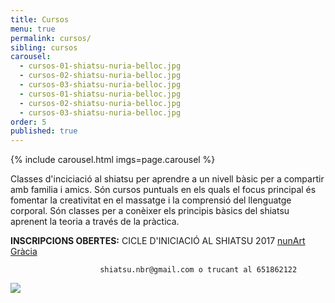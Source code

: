 ```yaml
---
title: Cursos
menu: true
permalink: cursos/
sibling: cursos
carousel:
  - cursos-01-shiatsu-nuria-belloc.jpg
  - cursos-02-shiatsu-nuria-belloc.jpg
  - cursos-03-shiatsu-nuria-belloc.jpg
  - cursos-01-shiatsu-nuria-belloc.jpg
  - cursos-02-shiatsu-nuria-belloc.jpg
  - cursos-03-shiatsu-nuria-belloc.jpg
order: 5
published: true
---
```


{% include carousel.html imgs=page.carousel %}

Classes d'inciciació al shiatsu per aprendre a un nivell bàsic per a compartir amb familia i amics.
Són cursos puntuals en els quals el focus principal és fomentar la creativitat en el massatge i la comprensió del llenguatge corporal. Són classes per a conèixer els principis bàsics del shiatsu aprenent la teoria a través de la pràctica.

**INSCRIPCIONS OBERTES:** CICLE D'INICIACIÓ AL SHIATSU 2017 [nunArt Gràcia](http://nunartbcn.com/ca/)

                        shiatsu.nbr@gmail.com o trucant al 651862122 

![]({{site.baseurl}}/image/CAT_WEB_cicle_shiatsu_2017_7.jpg)

